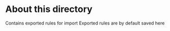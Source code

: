 
# About this directory

Contains exported rules for import
Exported rules are by default saved here
